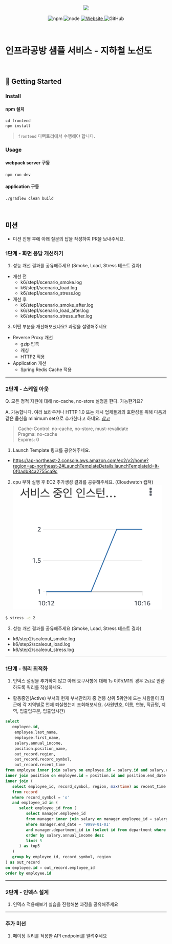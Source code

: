 <p align="center">
    <img width="200px;" src="https://raw.githubusercontent.com/woowacourse/atdd-subway-admin-frontend/master/images/main_logo.png"/>
</p>
<p align="center">
  <img alt="npm" src="https://img.shields.io/badge/npm-%3E%3D%205.5.0-blue">
  <img alt="node" src="https://img.shields.io/badge/node-%3E%3D%209.3.0-blue">
  <a href="https://edu.nextstep.camp/c/R89PYi5H" alt="nextstep atdd">
    <img alt="Website" src="https://img.shields.io/website?url=https%3A%2F%2Fedu.nextstep.camp%2Fc%2FR89PYi5H">
  </a>
  <img alt="GitHub" src="https://img.shields.io/github/license/next-step/atdd-subway-service">
</p>

<br>

# 인프라공방 샘플 서비스 - 지하철 노선도

<br>

## 🚀 Getting Started

### Install
#### npm 설치
```
cd frontend
npm install
```
> `frontend` 디렉토리에서 수행해야 합니다.

### Usage
#### webpack server 구동
```
npm run dev
```
#### application 구동
```
./gradlew clean build
```
<br>

## 미션

* 미션 진행 후에 아래 질문의 답을 작성하여 PR을 보내주세요.


### 1단계 - 화면 응답 개선하기
1. 성능 개선 결과를 공유해주세요 (Smoke, Load, Stress 테스트 결과)
- 개선 전
  - k6/step1/scenario_smoke.log
  - k6/step1/scenario_load.log
  - k6/step1/scenario_stress.log
- 개선 후
  - k6/step1/scenario_smoke_after.log
  - k6/step1/scenario_load_after.log
  - k6/step1/scenario_stress_after.log

3. 어떤 부분을 개선해보셨나요? 과정을 설명해주세요
- Reverse Proxy 개선
  - gzip 압축
  - 캐싱
  - HTTP2 적용
- Application 개선
  - Spring Redis Cache 적용

---

### 2단계 - 스케일 아웃

Q. 모든 정적 자원에 대해 no-cache, no-store 설정을 한다. 가능한가요?  

A. 가능합니다. 여러 브라우저나 HTTP 1.0 또는 캐시 업체들과의 호환성을 위해 다음과 같은 옵션을 minimum set으로 추가한다고 하네요.
[참고](https://stackoverflow.com/questions/49547/how-do-we-control-web-page-caching-across-all-browsers)

> Cache-Control: no-cache, no-store, must-revalidate  
> Pragma: no-cache  
> Expires: 0

1. Launch Template 링크를 공유해주세요.
- https://ap-northeast-2.console.aws.amazon.com/ec2/v2/home?region=ap-northeast-2#LaunchTemplateDetails:launchTemplateId=lt-0f0adb84a2755ca9c

2. cpu 부하 실행 후 EC2 추가생성 결과를 공유해주세요. (Cloudwatch 캡쳐)
![인스턴스_변화](인스턴스_변화.png)
```sh
$ stress -c 2
```

3. 성능 개선 결과를 공유해주세요 (Smoke, Load, Stress 테스트 결과)
- k6/step2/scaleout_smoke.log
- k6/step2/scaleout_load.log
- k6/step2/scaleout_stress.log

---

### 1단계 - 쿼리 최적화

1. 인덱스 설정을 추가하지 않고 아래 요구사항에 대해 1s 이하(M1의 경우 2s)로 반환하도록 쿼리를 작성하세요.

- 활동중인(Active) 부서의 현재 부서관리자 중 연봉 상위 5위안에 드는 사람들이 최근에 각 지역별로 언제 퇴실했는지 조회해보세요. (사원번호, 이름, 연봉, 직급명, 지역, 입출입구분, 입출입시간)

```sql
select
   employee.id,
    employee.last_name,
    employee.first_name,
    salary.annual_income,
    position.position_name,
    out_record.region,
    out_record.record_symbol,
    out_record.recent_time
from employee inner join salary on employee.id = salary.id and salary.end_date = '9999-01-01'
inner join position on employee.id = position.id and position.end_date = '9999-01-01'
inner join (
   select employee_id, record_symbol, region, max(time) as recent_time
   from record
   where record_symbol = 'o'
   and employee_id in (
      select employee_id from (
         select manager.employee_id
         from manager inner join salary on manager.employee_id = salary.id and salary.end_date = '9999-01-01'
         where manager.end_date = '9999-01-01'
         and manager.department_id in (select id from department where note = 'active')
         order by salary.annual_income desc
         limit 5
      ) as top5
   )
   group by employee_id, record_symbol, region
) as out_record
on employee.id = out_record.employee_id
order by employee.id
```

---

### 2단계 - 인덱스 설계

1. 인덱스 적용해보기 실습을 진행해본 과정을 공유해주세요

---

### 추가 미션

1. 페이징 쿼리를 적용한 API endpoint를 알려주세요
